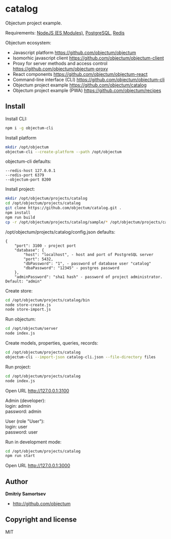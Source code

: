 # catalog
Objectum project example.

Requirements: [NodeJS (ES Modules)](https://nodejs.org), [PostgreSQL](https://www.postgresql.org/download/), [Redis](https://redis.io/)

Objectum ecosystem:
* Javascript platform https://github.com/objectum/objectum  
* Isomorhic javascript client https://github.com/objectum/objectum-client  
* Proxy for server methods and access control https://github.com/objectum/objectum-proxy  
* React components https://github.com/objectum/objectum-react  
* Command-line interface (CLI) https://github.com/objectum/objectum-cli  
* Objectum project example https://github.com/objectum/catalog 
* Objectum project example (PWA) https://github.com/objectum/recipes 

## Install

Install CLI:
```bash
npm i -g objectum-cli
```

Install platform
```bash
mkdir /opt/objectum
objectum-cli --create-platform --path /opt/objectum
```
objectum-cli defaults: 
```
--redis-host 127.0.0.1
--redis-port 6379
--objectum-port 8200
```

Install project:
```bash
mkdir /opt/objectum/projects/catalog
cd /opt/objectum/projects/catalog
git clone https://github.com/objectum/catalog.git .
npm install
npm run build
cp -r /opt/objectum/projects/catalog/sample/* /opt/objectum/projects/catalog
```
/opt/objectum/projects/catalog/config.json defaults: 
```
{
    "port": 3100 - project port 
    "database": {
        "host": "localhost", - host and port of PostgreSQL server
        "port": 5432,
        "dbPassword": "1", - password of database user "catalog"
        "dbaPassword": "12345" - postgres password
    },
    "adminPassword": "sha1 hash" - password of project administrator. Default: "admin"
```

Create store:
```bash
cd /opt/objectum/projects/catalog/bin
node store-create.js
node store-import.js
```

Run objectum:
```bash
cd /opt/objectum/server
node index.js
```

Create models, properties, queries, records:
```bash
cd /opt/objectum/projects/catalog
objectum-cli --import-json catalog-cli.json --file-directory files
```

Run project:
```bash
cd /opt/objectum/projects/catalog
node index.js
```

Open URL http://127.0.0.1:3100

Admin (developer):  
login: admin  
password: admin

User (role "User"):  
login: user  
password: user

Run in development mode:
```bash
cd /opt/objectum/projects/catalog
npm run start
```

Open URL http://127.0.0.1:3000

## Author

**Dmitriy Samortsev**

+ http://github.com/objectum


## Copyright and license

MIT

